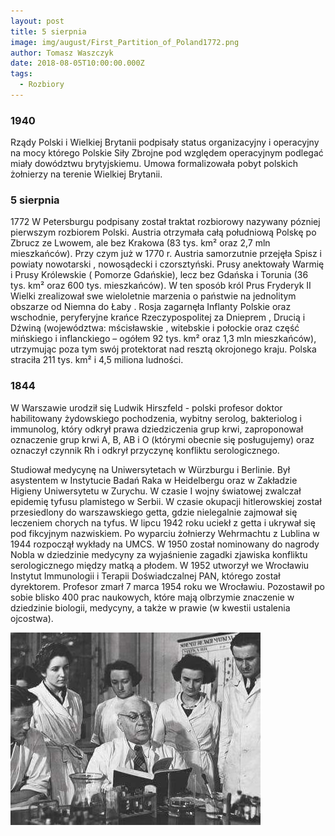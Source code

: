 ```yaml
---
layout: post
title: 5 sierpnia
image: img/august/First_Partition_of_Poland1772.png
author: Tomasz Waszczyk
date: 2018-08-05T10:00:00.000Z
tags:
  - Rozbiory
---
```


### 1940

Rządy Polski i Wielkiej Brytanii podpisały status organizacyjny i operacyjny na mocy którego Polskie Siły Zbrojne pod względem operacyjnym podlegać miały dowództwu brytyjskiemu.
Umowa formalizowała pobyt polskich żołnierzy na terenie Wielkiej Brytanii.

### 5 sierpnia

1772 W Petersburgu podpisany został traktat rozbiorowy nazywany pózniej pierwszym rozbiorem Polski.
Austria otrzymała całą południową Polskę
po Zbrucz ze Lwowem, ale bez Krakowa (83
tys. km² oraz 2,7 mln mieszkańców). Przy
czym już w 1770 r. Austria samorzutnie
przejęła Spisz i powiaty nowotarski ,
nowosądecki i czorsztyński.
Prusy anektowały Warmię i Prusy
Królewskie ( Pomorze Gdańskie), lecz bez
Gdańska i Torunia (36 tys. km² oraz 600 tys.
mieszkańców). W ten sposób król Prus
Fryderyk II Wielki zrealizował swe wieloletnie
marzenia o państwie na jednolitym obszarze
od Niemna do Łaby .
Rosja zagarnęła Inflanty Polskie oraz
wschodnie, peryferyjne krańce
Rzeczypospolitej za Dnieprem , Drucią i Dźwiną
(województwa: mścisławskie , witebskie i
połockie oraz część mińskiego i inflanckiego
– ogółem 92 tys. km² oraz 1,3 mln
mieszkańców), utrzymując poza tym swój
protektorat nad resztą okrojonego kraju.
Polska straciła 211 tys. km² i 4,5 miliona
ludności.

### 1844

W Warszawie urodził się Ludwik Hirszfeld - polski profesor doktor habilitowany żydowskiego pochodzenia, wybitny serolog, bakteriolog i immunolog, który odkrył prawa dziedziczenia grup krwi, zaproponował oznaczenie grup krwi A, B, AB i O (którymi obecnie się posługujemy) oraz oznaczył czynnik Rh i odkrył przyczynę konfliktu serologicznego.

Studiował medycynę na Uniwersytetach w Würzburgu i Berlinie.
Był asystentem w Instytucie Badań Raka w Heidelbergu oraz w Zakładzie Higieny Uniwersytetu w Zurychu. W czasie I wojny światowej zwalczał epidemię tyfusu plamistego w Serbii. W czasie okupacji hitlerowskiej został przesiedlony do warszawskiego getta, gdzie nielegalnie zajmował się leczeniem chorych na tyfus. W lipcu 1942 roku uciekł z getta i ukrywał się pod fikcyjnym nazwiskiem. Po wyparciu żołnierzy Wehrmachtu z Lublina w 1944 rozpoczął wykłady na UMCS. W 1950 został nominowany do nagrody Nobla w dziedzinie medycyny za wyjaśnienie zagadki zjawiska konfliktu serologicznego między matką a płodem. W 1952 utworzył we Wrocławiu Instytut Immunologii i Terapii Doświadczalnej PAN, którego został dyrektorem. Profesor zmarł 7 marca 1954 roku we Wrocławiu. Pozostawił po sobie blisko 400 prac naukowych, które mają olbrzymie znaczenie w dziedzinie biologii, medycyny, a także w prawie (w kwestii ustalenia ojcostwa).

<img src="./img/august/hirszfeld.jpg"><br><br>
